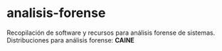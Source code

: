 # analisis-forense
Recopilación de software y recursos para análisis forense de sistemas.
Distribuciones para análisis forense:
**CAINE**
